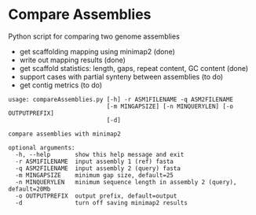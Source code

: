 # Compare Assemblies
Python script for comparing two genome assemblies

* get scaffolding mapping using minimap2 (done)
* write out mapping results (done)
* get scaffold statistics: length, gaps, repeat content, GC content (done)
* support cases with partial synteny between assemblies (to do)
* get contig metrics (to do)


```
usage: compareAssemblies.py [-h] -r ASM1FILENAME -q ASM2FILENAME
                            [-m MINGAPSIZE] [-n MINQUERYLEN] [-o OUTPUTPREFIX]
                            [-d]

compare assemblies with minimap2

optional arguments:
  -h, --help       show this help message and exit
  -r ASM1FILENAME  input assembly 1 (ref) fasta
  -q ASM2FILENAME  input assembly 2 (query) fasta
  -m MINGAPSIZE    minimum gap size, default=25
  -n MINQUERYLEN   minimum sequence length in assembly 2 (query), default=20Mb
  -o OUTPUTPREFIX  output prefix, default=output
  -d               turn off saving minimap2 results
```